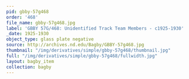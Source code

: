 ```yaml
---
pid: gbby-57g468
order: '468'
file_name: gbby-57g468.jpg
label: 'GBBY 57G/468: Unidentified Track Team Members - c1925-1930'
_date: 1925-1930
object_type: glass plate negative
source: http://archives.nd.edu/Bagby/GBBY-57g468.jpg
thumbnail: "/img/derivatives/simple/gbby-57g468/thumbnail.jpg"
full: "/img/derivatives/simple/gbby-57g468/fullwidth.jpg"
layout: bagby_item
collection: bagby
---
```


